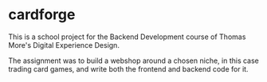 # cardforge

This is a school project for the Backend Development course of Thomas More's Digital Experience Design. 

The assignment was to build a webshop around a chosen niche, in this case trading card games, and write both the frontend and backend code for it.
